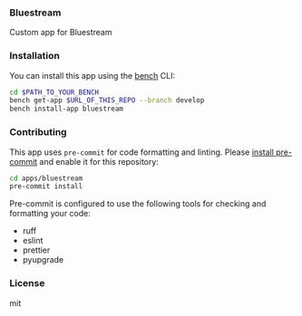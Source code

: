 ### Bluestream

Custom app for Bluestream

### Installation

You can install this app using the [bench](https://github.com/frappe/bench) CLI:

```bash
cd $PATH_TO_YOUR_BENCH
bench get-app $URL_OF_THIS_REPO --branch develop
bench install-app bluestream
```

### Contributing

This app uses `pre-commit` for code formatting and linting. Please [install pre-commit](https://pre-commit.com/#installation) and enable it for this repository:

```bash
cd apps/bluestream
pre-commit install
```

Pre-commit is configured to use the following tools for checking and formatting your code:

- ruff
- eslint
- prettier
- pyupgrade

### License

mit
